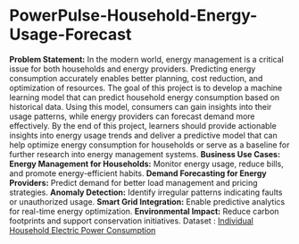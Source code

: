 # PowerPulse-Household-Energy-Usage-Forecast
**Problem Statement:**
In the modern world, energy management is a critical issue for both households and energy providers. Predicting energy consumption accurately enables better planning, cost reduction, and optimization of resources. The goal of this project is to develop a machine learning model that can predict household energy consumption based on historical data. Using this model, consumers can gain insights into their usage patterns, while energy providers can forecast demand more effectively.
By the end of this project, learners should provide actionable insights into energy usage trends and deliver a predictive model that can help optimize energy consumption for households or serve as a baseline for further research into energy management systems.
**Business Use Cases:**
**Energy Management for Households:** Monitor energy usage, reduce bills, and promote energy-efficient habits.
**Demand Forecasting for Energy Providers:** Predict demand for better load management and pricing strategies.
**Anomaly Detection:** Identify irregular patterns indicating faults or unauthorized usage.
**Smart Grid Integration:** Enable predictive analytics for real-time energy optimization.
**Environmental Impact:** Reduce carbon footprints and support conservation initiatives.
Dataset : [Individual Household Electric Power Consumption]((https://archive.ics.uci.edu/dataset/235/individual+household+electric+power+consumption))
